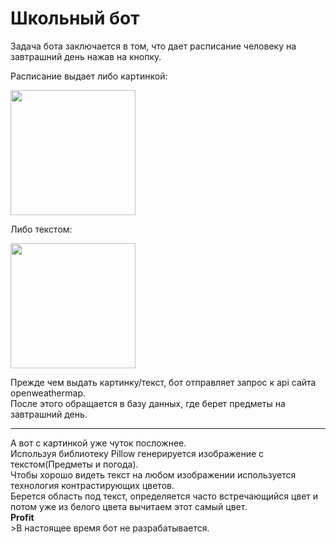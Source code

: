 # Школьный бот
Задача бота заключается в том, что дает расписание человеку на завтрашний день нажав на кнопку.

Расписание выдает либо картинкой:

<img src="https://sun9-20.userapi.com/c857724/v857724455/1ff0f8/2iG8NYyYFd8.jpg" width="200">

Либо текстом:

<img src="https://sun9-50.userapi.com/c857432/v857432455/1f2f45/nUcsgWVHdmg.jpg" width="200">

Прежде чем выдать картинку/текст, бот отправляет запрос к api сайта openweathermap.<br>
После этого обращается в базу данных, где берет предметы на завтрашний день.<br>
<hr>
А вот с картинкой уже чуток посложнее.<br>
Используя библиотеку Pillow генерируется изображение с текстом(Предметы и погода).<br>
Чтобы хорошо видеть текст на любом изображении используется технология контрастирующих цветов.<br>
Берется область под текст, определяется часто встречающийся цвет и потом уже из белого цвета вычитаем этот самый цвет.<br>
<b>Profit</b>
<br>
>В настоящее время бот не разрабатывается.
